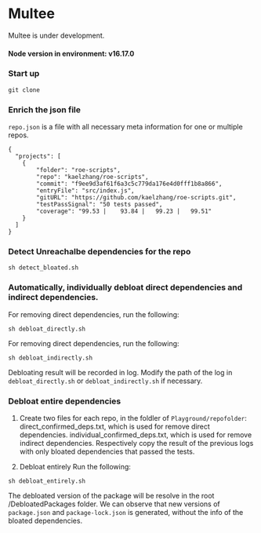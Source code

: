 # Multee

Multee is under development.

#### Node version in environment: v16.17.0

### Start up

```
git clone

```

### Enrich the json file

`repo.json` is a file with all necessary meta information for one or multiple repos.

```
{
  "projects": [
    {
        "folder": "roe-scripts",
        "repo": "kaelzhang/roe-scripts",
        "commit": "f9ee9d3af61f6a3c5c779da176e4d0fff1b8a866",
        "entryFile": "src/index.js",
        "gitURL": "https://github.com/kaelzhang/roe-scripts.git",
        "testPassSignal": "50 tests passed",
        "coverage": "99.53 |    93.84 |   99.23 |   99.51"
    }
  ]
}
```

### Detect Unreachalbe dependencies for the repo

```
sh detect_bloated.sh
```

### Automatically, individually debloat direct dependencies and indirect dependencies.

For removing direct dependencies, run the following:
```
sh debloat_directly.sh
```

For removing direct dependencies, run the following:
```
sh debloat_indirectly.sh
```

Debloating result will be recorded in log. 
Modify the path of the log in `debloat_directly.sh` or `debloat_indirectly.sh` if necessary.

### Debloat entire dependencies

1. Create two files for each repo, in the foldler of `Playground/repofolder`:
direct_confirmed_deps.txt, which is used for remove direct dependencies.
individual_confirmed_deps.txt, which is used for remove indirect dependencies.
Respectively copy the result of the previous logs with only bloated dependencies that passed the tests.

2. Debloat entirely
Run the following:

```
sh debloat_entirely.sh
```
The debloated version of the package will be resolve in the root /DebloatedPackages folder.
We can observe that new versions of `package.json` and `package-lock.json` is generated, without the info of the bloated dependencies.